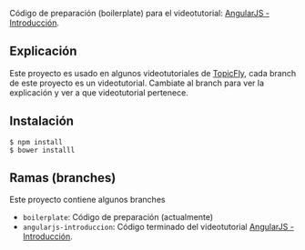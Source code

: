 Código de preparación (boilerplate) para el videotutorial: [AngularJS - Introducción](http://topicfly.io/videos/3-angularjs-introduccion).

## Explicación

Este proyecto es usado en algunos videotutoriales de [TopicFly](http://topicfly.io), cada branch de este proyecto es un videotutorial. Cambiate al branch para ver la explicación y ver a que videotutorial pertenece.

## Instalación

```
$ npm install
$ bower installl
```

## Ramas (branches)

Este proyecto contiene algunos branches

* ```boilerplate```: Código de preparación (actualmente)
* ```angularjs-introduccion```: Código terminado del videotutorial [AngularJS - Introducción](http://topicfly.io/videos/3-angularjs-introduccion).